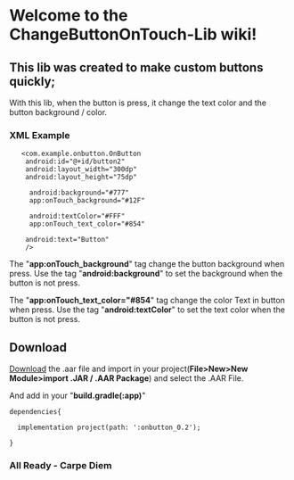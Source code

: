 # Welcome to the ChangeButtonOnTouch-Lib wiki!

## This lib was created to make custom buttons quickly;

With this lib, when the button is press, it change the text color and the button background / color.

### XML Example

       <com.example.onbutton.OnButton
        android:id="@+id/button2"
        android:layout_width="300dp"
        android:layout_height="75dp"
        
         android:background="#777"
         app:onTouch_background="#12F"
        
         android:textColor="#FFF"
         app:onTouch_text_color="#854"
        
        android:text="Button"
        /> 



The "**app:onTouch_background**" tag change the button background when press.
Use the tag "**android:background**" to set the background when the button is not press.


The "**app:onTouch_text_color="#854**" tag change the color Text in button when press.
Use the tag "**android:textColor**" to set the text color when the button is not press.


## Download

[Download](https://github.com/maonaparede/ChangeButtonOnTouch_0.1/releases/tag/v0.2) the .aar file and import in your project(**File>New>New Module>import .JAR / .AAR Package**) and select the .AAR File.

And add in your "**build.gradle(:app)**"

    dependencies{

      implementation project(path: ':onbutton_0.2');

    }


### All Ready - Carpe Diem
